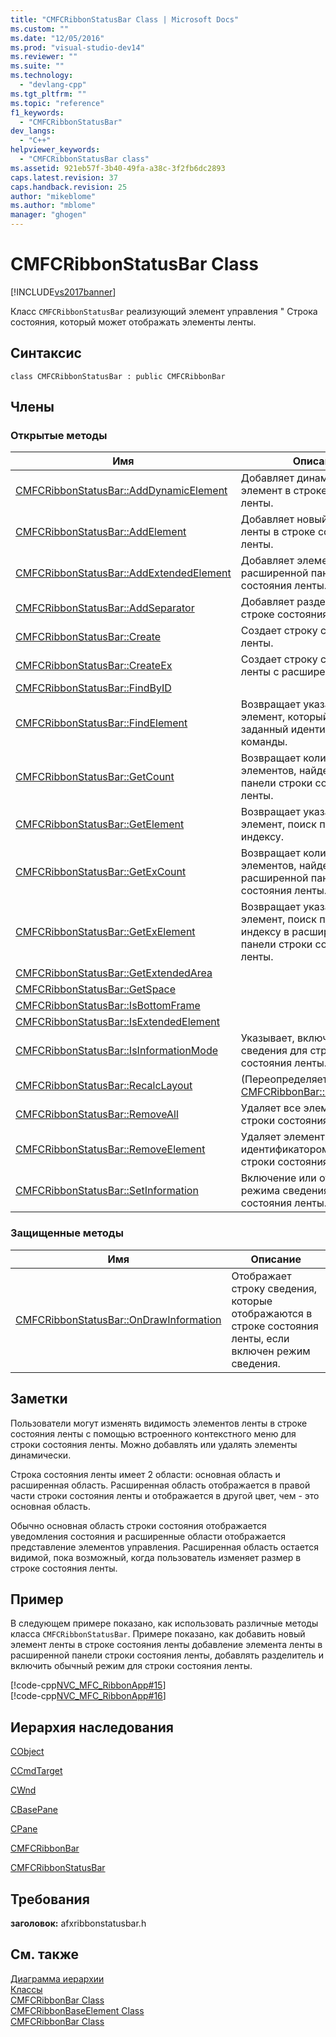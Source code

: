 ```yaml
---
title: "CMFCRibbonStatusBar Class | Microsoft Docs"
ms.custom: ""
ms.date: "12/05/2016"
ms.prod: "visual-studio-dev14"
ms.reviewer: ""
ms.suite: ""
ms.technology: 
  - "devlang-cpp"
ms.tgt_pltfrm: ""
ms.topic: "reference"
f1_keywords: 
  - "CMFCRibbonStatusBar"
dev_langs: 
  - "C++"
helpviewer_keywords: 
  - "CMFCRibbonStatusBar class"
ms.assetid: 921eb57f-3b40-49fa-a38c-3f2fb6dc2893
caps.latest.revision: 37
caps.handback.revision: 25
author: "mikeblome"
ms.author: "mblome"
manager: "ghogen"
---
```

# CMFCRibbonStatusBar Class
[!INCLUDE[vs2017banner](../../assembler/inline/includes/vs2017banner.md)]

Класс `CMFCRibbonStatusBar` реализующий элемент управления " Строка состояния, который может отображать элементы ленты.  
  
## Синтаксис  
  
```  
class CMFCRibbonStatusBar : public CMFCRibbonBar  
```  
  
## Члены  
  
### Открытые методы  
  
|Имя|Описание|  
|---------|--------------|  
|[CMFCRibbonStatusBar::AddDynamicElement](../Topic/CMFCRibbonStatusBar::AddDynamicElement.md)|Добавляет динамический элемент в строке состояния ленты.|  
|[CMFCRibbonStatusBar::AddElement](../Topic/CMFCRibbonStatusBar::AddElement.md)|Добавляет новый элемент ленты в строке состояния ленты.|  
|[CMFCRibbonStatusBar::AddExtendedElement](../Topic/CMFCRibbonStatusBar::AddExtendedElement.md)|Добавляет элемент ленты в расширенной панели строки состояния ленты.|  
|[CMFCRibbonStatusBar::AddSeparator](../Topic/CMFCRibbonStatusBar::AddSeparator.md)|Добавляет разделителя в строке состояния ленты.|  
|[CMFCRibbonStatusBar::Create](../Topic/CMFCRibbonStatusBar::Create.md)|Создает строку состояния ленты.|  
|[CMFCRibbonStatusBar::CreateEx](../Topic/CMFCRibbonStatusBar::CreateEx.md)|Создает строку состояния ленты с расширенным стилем.|  
|[CMFCRibbonStatusBar::FindByID](../Topic/CMFCRibbonStatusBar::FindByID.md)||  
|[CMFCRibbonStatusBar::FindElement](../Topic/CMFCRibbonStatusBar::FindElement.md)|Возвращает указатель на элемент, который имеет заданный идентификатор команды.|  
|[CMFCRibbonStatusBar::GetCount](../Topic/CMFCRibbonStatusBar::GetCount.md)|Возвращает количество элементов, найдены в главной панели строки состояния ленты.|  
|[CMFCRibbonStatusBar::GetElement](../Topic/CMFCRibbonStatusBar::GetElement.md)|Возвращает указатель на элемент, поиск по указанному индексу.|  
|[CMFCRibbonStatusBar::GetExCount](../Topic/CMFCRibbonStatusBar::GetExCount.md)|Возвращает количество элементов, найдены в расширенной панели строки состояния ленты.|  
|[CMFCRibbonStatusBar::GetExElement](../Topic/CMFCRibbonStatusBar::GetExElement.md)|Возвращает указатель на элемент, поиск по указанному индексу в расширенной панели строки состояния ленты.|  
|[CMFCRibbonStatusBar::GetExtendedArea](../Topic/CMFCRibbonStatusBar::GetExtendedArea.md)||  
|[CMFCRibbonStatusBar::GetSpace](../Topic/CMFCRibbonStatusBar::GetSpace.md)||  
|[CMFCRibbonStatusBar::IsBottomFrame](../Topic/CMFCRibbonStatusBar::IsBottomFrame.md)||  
|[CMFCRibbonStatusBar::IsExtendedElement](../Topic/CMFCRibbonStatusBar::IsExtendedElement.md)||  
|[CMFCRibbonStatusBar::IsInformationMode](../Topic/CMFCRibbonStatusBar::IsInformationMode.md)|Указывает, включен ли режим сведения для строки состояния ленты.|  
|[CMFCRibbonStatusBar::RecalcLayout](../Topic/CMFCRibbonStatusBar::RecalcLayout.md)|\(Переопределяет [CMFCRibbonBar::RecalcLayout](../Topic/CMFCRibbonBar::RecalcLayout.md)\).|  
|[CMFCRibbonStatusBar::RemoveAll](../Topic/CMFCRibbonStatusBar::RemoveAll.md)|Удаляет все элементы из строки состояния ленты.|  
|[CMFCRibbonStatusBar::RemoveElement](../Topic/CMFCRibbonStatusBar::RemoveElement.md)|Удаляет элемент с указанным идентификатором команды из строки состояния ленты.|  
|[CMFCRibbonStatusBar::SetInformation](../Topic/CMFCRibbonStatusBar::SetInformation.md)|Включение или отключение режима сведения для строки состояния ленты.|  
  
### Защищенные методы  
  
|Имя|Описание|  
|---------|--------------|  
|[CMFCRibbonStatusBar::OnDrawInformation](../Topic/CMFCRibbonStatusBar::OnDrawInformation.md)|Отображает строку сведения, которые отображаются в строке состояния ленты, если включен режим сведения.|  
  
## Заметки  
 Пользователи могут изменять видимость элементов ленты в строке состояния ленты с помощью встроенного контекстного меню для строки состояния ленты.  Можно добавлять или удалять элементы динамически.  
  
 Строка состояния ленты имеет 2 области: основная область и расширенная область.  Расширенная область отображается в правой части строки состояния ленты и отображается в другой цвет, чем \- это основная область.  
  
 Обычно основная область строки состояния отображается уведомления состояния и расширенные области отображается представление элементов управления.  Расширенная область остается видимой, пока возможный, когда пользователь изменяет размер в строке состояния ленты.  
  
## Пример  
 В следующем примере показано, как использовать различные методы класса `CMFCRibbonStatusBar`.  Примере показано, как добавить новый элемент ленты в строке состояния ленты добавление элемента ленты в расширенной панели строки состояния ленты, добавлять разделитель и включить обычный режим для строки состояния ленты.  
  
 [!code-cpp[NVC_MFC_RibbonApp#15](../../mfc/reference/codesnippet/CPP/cmfcribbonstatusbar-class_1.cpp)]  
[!code-cpp[NVC_MFC_RibbonApp#16](../../mfc/reference/codesnippet/CPP/cmfcribbonstatusbar-class_2.cpp)]  
  
## Иерархия наследования  
 [CObject](../Topic/CObject%20Class.md)  
  
 [CCmdTarget](../Topic/CCmdTarget%20Class.md)  
  
 [CWnd](../Topic/CWnd%20Class.md)  
  
 [CBasePane](../../mfc/reference/cbasepane-class.md)  
  
 [CPane](../../mfc/reference/cpane-class.md)  
  
 [CMFCRibbonBar](../../mfc/reference/cmfcribbonbar-class.md)  
  
 [CMFCRibbonStatusBar](../../mfc/reference/cmfcribbonstatusbar-class.md)  
  
## Требования  
 **заголовок:** afxribbonstatusbar.h  
  
## См. также  
 [Диаграмма иерархии](../../mfc/hierarchy-chart.md)   
 [Классы](../Topic/MFC%20Classes.md)   
 [CMFCRibbonBar Class](../../mfc/reference/cmfcribbonbar-class.md)   
 [CMFCRibbonBaseElement Class](../../mfc/reference/cmfcribbonbaseelement-class.md)   
 [CMFCRibbonBar Class](../../mfc/reference/cmfcribbonbar-class.md)